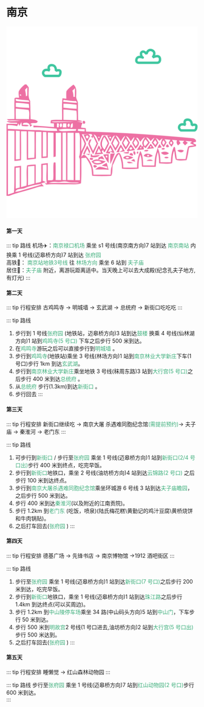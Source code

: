 # 南京

<img  src="/nanjing.svg" alt="drawing" class="index-img"  />

#### 第一天 

::: tip 路线
机场:airplane:：<font color="#3eaf7c">南京禄口机场</font>  乘坐 s1 号线(南京南方向)7 站到达 <font color="#3eaf7c">南京南站</font> 内换乘 1 号线(迈皋桥方向)7 站到达 <font color="#3eaf7c">张府园 </font>   
高铁:bullettrain_front:：  <font color="#3eaf7c">南京站地铁3号线</font>  往 <font color="#3eaf7c">林场方向</font> 乘坐 6 站到 <font color="#3eaf7c">夫子庙 </font>  
居住:convenience_store:：<font color="#3eaf7c">夫子庙 </font>附近，离游玩距离适中。当天晚上可以去大成殿(纪念孔夫子地方,有灯光)
:::

#### 第二天

::: tip 行程安排
古鸡鸣寺 → 明城墙 → 玄武湖 → 总统府 → 新街口吃吃吃 
:::

::: tip 路线
1. 步行到 1 号线<font color="#3eaf7c">张府园 </font>   (地铁站，迈皋桥方向)3 站到达<font color="#3eaf7c">鼓楼 </font>   换乘 4 号线(仙林湖方向)1 站到<font color="#3eaf7c">鸡鸣寺(5 号口) </font>下车之后步行 500 米到达。  
2. 在<font color="#3eaf7c">鸡鸣寺</font>游玩之后可以直接步行到<font color="#3eaf7c">明城墙 </font>。  
3. 步行到<font color="#3eaf7c">鸡鸣寺</font>(地铁站)乘坐 3 号线(林场方向)1 站到<font color="#3eaf7c">南京林业大学新庄</font>下车(1 号口)步行 1km 到达<font color="#3eaf7c">玄武湖</font>。
4. 步行到<font color="#3eaf7c">南京林业大学新庄</font>乘坐地铁 3 号线(秣周东路)3 站到<font color="#3eaf7c">大行宫(5 号口)</font>之后步行 400 米到达<font color="#3eaf7c">总统府 </font>。
5. 从<font color="#3eaf7c">总统府 </font>步行(1.3km)到达<font color="#3eaf7c">新街口 </font>。
6. 步行回去
:::

#### 第三天

::: tip 行程安排
新街口继续吃 → 南京大屠 杀遇难同胞纪念馆<font color="#3eaf7c">(需提前预约)</font>→ 夫子庙 → 秦淮河 → 老门东
:::

::: tip 路线
1. 可步行到<font color="#3eaf7c">新街口 </font> / 步行至<font color="#3eaf7c">张府园 </font>   乘坐 1 号线(迈皋桥方向)1 站到<font color="#3eaf7c">新街口(2/4 号口出)</font>步行 400 米到终点，吃完早饭。  
2. 步行到<font color="#3eaf7c">新街口</font>地铁口，乘坐 2 号线(油坊桥方向)4 站到达<font color="#3eaf7c">云锦路(2 号口) </font>之后步行 100 米到达终点。  
3. 步行到<font color="#3eaf7c">南京大屠杀遇难同胞纪念馆</font>乘坐环城游 6 号线 3 站到达<font color="#3eaf7c">夫子庙瞻园</font>，之后步行 500 米到达。
4. 步行 400 米到达<font color="#3eaf7c">秦淮河</font>(以及附近的江南贡院)。
5. 步行 1.2km 到<font color="#3eaf7c">老门东 </font>(吃饭，喷泉)(陆氏梅花糕\黄勤记的鸡汁豆腐\黄桥烧饼和牛肉锅贴)。
6. 之后打车回去(<font color="#3eaf7c">张府园 </font>)
:::

#### 第四天

::: tip 行程安排
德基广场 → 先锋书店 → 南京博物馆 →1912 酒吧街区
:::

::: tip 路线
1. 步行至<font color="#3eaf7c">张府园 </font> 乘坐 1 号线(迈皋桥方向)1 站到达<font color="#3eaf7c">新街口(7 号口)</font>之后步行 200 米到达，吃完早饭。  
2. 步行到<font color="#3eaf7c">新街口</font>地铁口，乘坐 1 号线(迈皋桥方向)1 站到达<font color="#3eaf7c">珠江路</font>之后步行 1.4km 到达终点(可以买周边)。  
3. 步行 1.2km 到<font color="#3eaf7c">中山陵停车场</font>乘坐 34 路(中山码头方向)5 站到<font color="#3eaf7c">中山门</font>，下车步行 50 米到达。
4. 步行 500 米到<font color="#3eaf7c">明故宫</font>2 号线(1 号口进去,油坊桥方向)2 站到<font color="#3eaf7c">大行宫(5 号口出)</font>步行 500 米达到。
5. 之后打车回去(<font color="#3eaf7c">张府园 </font>)
:::

#### 第五天

::: tip 行程安排
睡懒觉 → 红山森林动物园
:::

::: tip 路线
步行至<font color="#3eaf7c">张府园 </font> 乘坐 1 号线(迈皋桥方向)7 站到<font color="#3eaf7c">红山动物园(2 号口)</font>步行 600 米到达。  
:::
